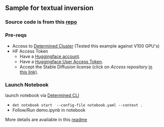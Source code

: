 ## Sample for textual inversion

### Source code is from this [repo](https://github.com/garrett361/determined/tree/stable-diffusion-shared/examples/diffusion/textual_inversion_stable_diffusion)

### Pre-reqs

- Access to [Determined Cluster](https://www.determined.ai/) (Tested this example against V100 GPU's)
- HF Access Token
  - Have a [Huggingface account](https://huggingface.co/join).
  - Have a [Huggingface User Access Token](https://huggingface.co/docs/hub/security-tokens).
  - Accept the Stable Diffusion license (click on *Access repository* [in this link)](https://huggingface.co/CompVis/stable-diffusion-v1-4).

### Launch Notebook
launch notebook via [Determined CLI](https://docs.determined.ai/latest/interfaces/notebooks.html?highlight=notebooks)

- `det notebook start  --config-file notebook.yaml --context .`
- Follow/Run demo.ipynb in notebook

More details are available in this [readme](https://github.com/garrett361/determined/tree/stable-diffusion-shared/examples/diffusion/textual_inversion_stable_diffusion#readme)
